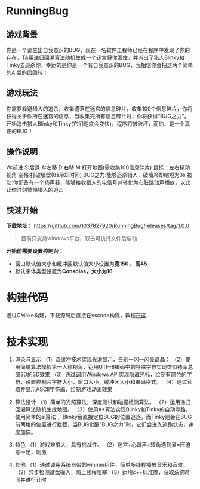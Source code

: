 # RunningBug

## 游戏背景

你是一个诞生出自我意识的BUG，现在一名软件工程师已经在程序中发现了你的
存在，TA用递归回溯算法随机生成一个迷宫将你困住，并派出了猎人Blinky和Tinky去追杀你，幸运的是你是一个有自我意识的BUG，我相信你会把这两个简单的AI耍的团团转！

## 游戏玩法

你需要躲避猎人的追杀，收集遗落在迷宫的信息碎片，收集100个信息碎片，你将获得关于你所在迷宫的信息，当收集完所有信息碎片时，你将获得“BUG之力”，开始追击猎人Blinky和Tinky(它们速度会变快)，程序将被破坏，而你，是一个真正的BUG！

## 操作说明

W:前进  S:后退  A:左移  D:右移  M:打开地图(需收集100信息碎片) 鼠标：左右移动视角
空格:打破墙壁(8s冷却时间)  BUG之力:能够追杀猎人，破墙冷却缩短为3s
被动:你配备有一个扬声器，能够接收猎人的电信号并转化为心脏跳动声播放，以此让你时刻警惕猎人的追击

## 快速开始

**下载地址：** https://github.com/1037827920/RunningBug/releases/tag/1.0.0

> 目前只支持windows平台，双击可执行文件后启动

**开始前需要设置控制台：**
- 窗口默认值大小和缓冲区默认值大小设置为**宽150， 高45**
- 默认字体类型设置为**Consolas，大小为16**

# 构建代码

通过CMake构建，下载源码后直接在vscode构建，教程[在这](https://1037827920.github.io/2024/10/31/Windows%E4%B8%8A%E5%A6%82%E4%BD%95%E4%BD%BF%E7%94%A8CMake%E6%9E%84%E5%BB%BA%E9%A1%B9%E7%9B%AE/)

# 技术实现

1. 渲染与显示
（1）双缓冲技术实现光滑显示，告别一闪一闪亮晶晶；
（2）使用简单算法模拟第一人称视角，运用UTF-8编码中的特殊字符实现类似德军总部3D的3D效果
（3）通过调用Windows API实现隐藏光标，绘制有颜色的字符，设置控制台字符大小，窗口大小，缓冲区大小和编码格式。
（4）通过读取并显示ASCII字符画，绘制游戏动画效果

2. 算法设计
（1）简单的光照算法，深度测试和碰撞检测算法。
（2）运用递归回溯算法随机生成地图。
（3）使用A*算法实现Blinky和Tinky的自动寻路，使用简单的ai算法 ，Blinky会直接定位BUG的位置追逐，而Tinky则会在BUG前两格的位置进行拦截，当BUG觉醒”BUG之力”时，它们会进入逃跑状态，速度加快。

3. 特色
（1）游戏难度大，具有挑战性。
（2）迷宫+心跳声+转角遇到爱=压迫感十足，刺激

4. 其他
（1）通过调用系统自带的winmm组件，简单多线程播放音乐和音效。
（2）异步检测键盘输入，防止线程阻塞
（3）运用c++标准库，获取系统时间并进行计时



